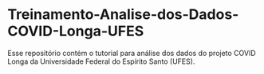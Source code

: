 # Treinamento-Analise-dos-Dados-COVID-Longa-UFES
Esse repositório contém o tutorial para análise dos dados do projeto COVID Longa da Universidade Federal do Espírito Santo (UFES).
